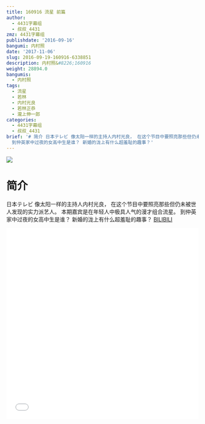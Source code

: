 ```yaml
---
title: 160916 流星 前篇
author:
  - 4431字幕组
  - 叔叔_4431
zmz: 4431字幕组
publishdate: '2016-09-16'
bangumi: 内村照
date: '2017-11-06'
slug: 2016-09-19-160916-6338851
description: 内村照&#8226;160916
weight: 28894.0
bangumis:
  - 内村照
tags:
  - 流星
  - 若林
  - 内村光良
  - 若林正恭
  - 瀧上伸一郎
categories:
  - 4431字幕组
  - 叔叔_4431
brief: '# 简介 日本テレビ 像太阳一样的主持人内村光良， 在这个节目中要照亮那些但仍未被世人发现的实力派艺人。 本期嘉宾是在年轻人中极具人气的漫才组合流星。
  到仲英家中过夜的女高中生是谁？ 新婚的泷上有什么超羞耻的趣事？'
---
```

![](https://i.imgur.com/86uksxD.png)
# 简介  
日本テレビ 像太阳一样的主持人内村光良，
在这个节目中要照亮那些但仍未被世人发现的实力派艺人。
本期嘉宾是在年轻人中极具人气的漫才组合流星。
到仲英家中过夜的女高中生是谁？
新婚的泷上有什么超羞耻的趣事？
  [BILIBILI](https://www.bilibili.com/video/av6338851/)

  <iframe src="//www.bilibili.com/blackboard/player.html?aid=6338851" width="100%" height="500" frameborder="0" allowfullscreen="allowfullscreen"></iframe>
